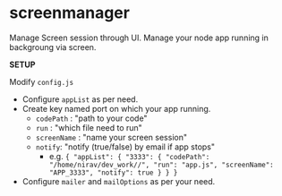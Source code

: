 # screenmanager
Manage Screen session through UI.
Manage your node app running in backgroung via screen.

**SETUP** 

Modify `config.js`

 - Configure `appList` as per need.
 - Create key named port on which your app running.
	 - `codePath` : "path to your code" 
	 - `run` : "which file need to run"
	 - `screenName` : "name your screen session"
	 - `notify`: "notify   (true/false) by email if app stops"
		- e.g.
	 `
	{
	    "appList": {
		        "3333": {
		            "codePath": "/home/nirav/dev_work//",
		            "run": "app.js",
		            "screenName": "APP_3333",
		            "notify": true
		        }
	    }
	}
	`
 - Configure `mailer` and `mailOptions` as per your need.

